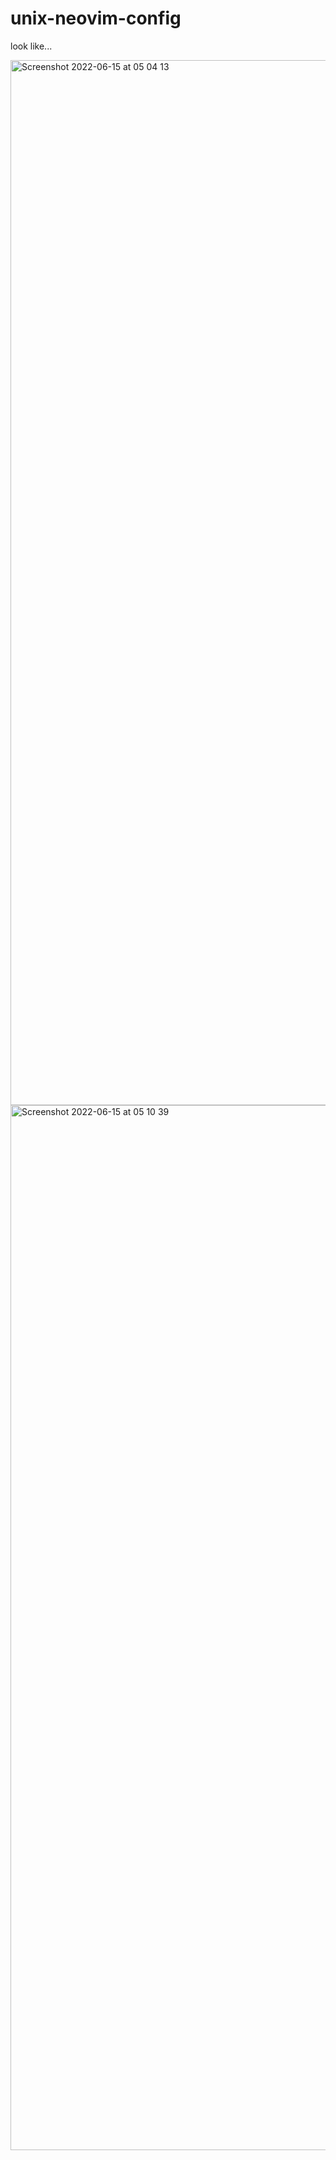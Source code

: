 # unix-neovim-config

look like...

<img width="1672" alt="Screenshot 2022-06-15 at 05 04 13" src="https://user-images.githubusercontent.com/54557384/173730153-4ed5304d-4311-4973-904f-d1bc92695a69.png">
<img width="1672" alt="Screenshot 2022-06-15 at 05 10 39" src="https://user-images.githubusercontent.com/54557384/173730175-74a5c72d-93eb-4db4-8800-99053f975b44.png">
